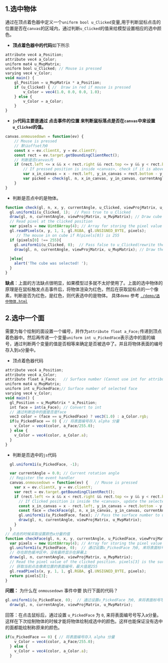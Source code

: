 ## 1.选中物体
通过在顶点着色器中定义一个`uniform bool u_Clicked`变量,用于判断鼠标点击的位置是否在`canvas`的区域内，通过判断`u_Clicked`的值来给模型设置相应的选中颜色。
+ **顶点着色器中的代码**如下所示
```js
attribute vec4 a_Position;
attribute vec4 a_Color;
uniform mat4 u_MvpMatrix;
uniform bool u_Clicked; // Mouse is pressed
varying vec4 v_Color;
void main() {
    gl_Position = u_MvpMatrix * a_Position;
    if (u_Clicked) { //  Draw in red if mouse is pressed
        v_Color = vec4(1.0, 0.0, 0.0, 1.0);
    } else {
        v_Color = a_Color;
    }
}
```
+ **`js`代码主要是通过 点击事件的位置 来判断鼠标落点是否在`canvas`中来设置`u_Clicked`的值。**
```js
canvas.onmousedown = function(ev) {   
    // Mouse is pressed
    // 默认offset为0
    const x = ev.clientX, y = ev.clientY;
    const rect = ev.target.getBoundingClientRect();
    // 判断是否canvas内
    if (rect.left <= x && x < rect.right && rect.top <= y && y < rect.bottom) {
        // If pressed position is inside <canvas>, check if it is above object
        var x_in_canvas = x - rect.left, y_in_canvas = rect.bottom - y;
        var picked = check(gl, n, x_in_canvas, y_in_canvas, currentAngle, u_Clicked, viewProjMatrix, u_MvpMatrix);
    }
}
```
+ 判断是否点中的是物体。
```js
function check(gl, n, x, y, currentAngle, u_Clicked, viewProjMatrix, u_MvpMatrix) {
  gl.uniform1i(u_Clicked, 1);  // Pass true to u_Clicked
  draw(gl, n, currentAngle, viewProjMatrix, u_MvpMatrix); // Draw cube with red
  // Read pixel at the clicked position
  var pixels = new Uint8Array(4); // Array for storing the pixel value
  gl.readPixels(x, y, 1, 1, gl.RGBA, gl.UNSIGNED_BYTE, pixels);
     // The mouse in on cube if R(pixels[0]) is 255
  if (pixels[0] !== 255){
    gl.uniform1i(u_Clicked, 0);  // Pass false to u_Clicked(rewrite the cube)
    draw(gl, n, currentAngle, viewProjMatrix, u_MvpMatrix); // Draw the cube
    
  }else{
    alert('The cube was selected! ');
  }
}
```
**缺点**：上面的方法缺点很明显，如果模型过多就不太好使用了。上面的选中物体的原理是在鼠标触发点击事件后，将物体渲染为红色，然后在获取鼠标点的一个像素，判断是否为红色，是红色，则代表选中的是物体。
具体`demo` 参考 [`./demo/选中物体.html`](./demo/选中物体.html)

## 2.选中一个面
需要为每个绘制的面设置一个编号，并作为`attribute float a_Face;`传递到顶点着色器中。然后再传递一个变量`uniform int u_PickedFace`表示选中的面的编号，通过判断两个变量的值是否相等来确定是否被选中了。并且将物体表面的编号存入到`a`分量中。
+ 顶点着色器代码
```js
attribute vec4 a_Position;
attribute vec4 a_Color;
attribute float a_Face;   // Surface number (Cannot use int for attribute variable)
uniform mat4 u_MvpMatrix;
uniform int u_PickedFace;// Surface number of selected face
varying vec4 v_Color;
void main() {
  gl_Position = u_MvpMatrix * a_Position;
  int face = int(a_Face); // Convert to int
  // 通过判断选中的面是否是face
  vec3 color = (face == u_PickedFace) ? vec3(1.0) : a_Color.rgb;
  if(u_PickedFace == 0) { // 将表面编号存入 alpha 分量
    v_Color = vec4(color, a_Face/255.0);
  } else {
    v_Color = vec4(color, a_Color.a);
  }
}
```
+ 判断是否选中的`js`代码
```js
  gl.uniform1i(u_PickedFace, -1);

  var currentAngle = 0.0; // Current rotation angle
  // Register the event handler
  canvas.onmousedown = function(ev) {   // Mouse is pressed
    var x = ev.clientX, y = ev.clientY;
    var rect = ev.target.getBoundingClientRect();
    if (rect.left <= x && x < rect.right && rect.top <= y && y < rect.bottom) {
      // If Clicked position is inside the <canvas>, update the selected surface
      const x_in_canvas = x - rect.left, y_in_canvas = rect.bottom - y;
      const face = checkFace(gl, n, x_in_canvas, y_in_canvas, currentAngle, u_PickedFace, viewProjMatrix, u_MvpMatrix);
      gl.uniform1i(u_PickedFace, face); // Pass the surface number to u_PickedFace
      draw(gl, n, currentAngle, viewProjMatrix, u_MvpMatrix);
    }
  }
// 点击的时候采取设置颜色a分量的值
function checkFace(gl, n, x, y, currentAngle, u_PickedFace, viewProjMatrix, u_MvpMatrix) {
  var pixels = new Uint8Array(4); // Array for storing the pixel value
  gl.uniform1i(u_PickedFace, 0);  // 通过设置u_PickedFace 为0, 来将表面标号写入a分量
  // 存在颜色缓冲区中，没有最终显示在屏幕上
  draw(gl, n, currentAngle, viewProjMatrix, u_MvpMatrix);
  // Read the pixel value of the clicked position. pixels[3] is the surface number
  // 获取当前点击像素位置的表面编号，最大值是255
  gl.readPixels(x, y, 1, 1, gl.RGBA, gl.UNSIGNED_BYTE, pixels);
  return pixels[3];
}
```
**问题：** 为什么在 `onmousedown` 事件中要 执行下面的代码？
```js
gl.uniform1i(u_PickedFace, 0);  // 通过设置u_PickedFace 为0, 来将表面标号写入a分量
  draw(gl, n, currentAngle, viewProjMatrix, u_MvpMatrix);
```
回答：在点击鼠标后，通过设置 `u_PickedFace` 为 `0`, 来将表面编号号写入a分量。
这样在下次绘制物体的时候才能将物体绘制成选中的颜色。这样也能保证没有选中的面都能绘制称原来的颜色。

```js
if(u_PickedFace == 0) { // 将表面编号存入 alpha 分量
    v_Color = vec4(color, a_Face/255.0);
  } else {
    v_Color = vec4(color, a_Color.a);
  }
```

